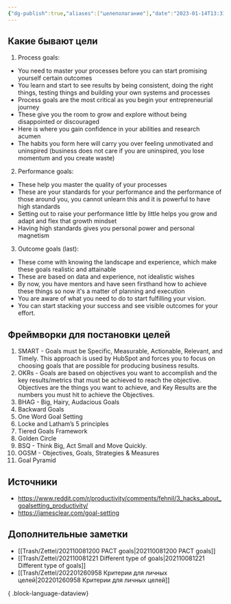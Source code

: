 ```yaml
---
{"dg-publish":true,"aliases":["целеполагание"],"date":"2023-01-14T13:31:40+04:00","modified_at":"2023-05-31T17:05:50+04:00","dg-path":"/постановка целей.md","permalink":"/postanovka-czelej/","dgPassFrontmatter":true}
---
```



## Какие бывают цели

1. Process goals:
- You need to master your processes before you can start promising yourself certain outcomes
- You learn and start to see results by being consistent, doing the right things, testing things and building your own systems and processes
- Process goals are the most critical as you begin your entrepreneurial journey
- These give you the room to grow and explore without being disappointed or discouraged
- Here is where you gain confidence in your abilities and research acumen
- The habits you form here will carry you over feeling unmotivated and uninspired (business does not care if you are uninspired, you lose momentum and you create waste)

2. Performance goals:
- These help you master the quality of your processes
- These are your standards for your performance and the performance of those around you, you cannot unlearn this and it is powerful to have high standards
- Setting out to raise your performance little by little helps you grow and adapt and flex that growth mindset
- Having high standards gives you personal power and personal magnetism

3. Outcome goals (last):
- These come with knowing the landscape and experience, which make these goals realistic and attainable
- These are based on data and experience, not idealistic wishes
- By now, you have mentors and have seen firsthand how to achieve these things so now it's a matter of planning and execution
- You are aware of what you need to do to start fulfilling your vision.
- You can start stacking your success and see visible outcomes for your effort.

## Фреймворки для постановки целей

1. SMART - Goals must be Specific, Measurable, Actionable, Relevant, and Timely. This approach is used by HubSpot and forces you to focus on choosing goals that are possible for producing business results.
2. OKRs - Goals are based on objectives you want to accomplish and the key results/metrics that must be achieved to reach the objective. Objectives are the things you want to achieve, and Key Results are the numbers you must hit to achieve the Objectives. 
3. BHAG - Big, Hairy, Audacious Goals
4. Backward Goals
5. One Word Goal Setting
6. Locke and Latham’s 5 principles
7. Tiered Goals Framework
8. Golden Circle
9. BSQ - Think Big, Act Small and Move Quickly.
10. OGSM - Objectives, Goals, Strategies & Measures
11. Goal Pyramid

## Источники

- https://www.reddit.com/r/productivity/comments/fehnil/3_hacks_about_goalsetting_productivity/ 
- https://jamesclear.com/goal-setting

## Дополнительные заметки

- [[Trash/Zettel/202110081200 PACT goals|202110081200 PACT goals]]
- [[Trash/Zettel/202110081221 Different type of goals|202110081221 Different type of goals]]
- [[Trash/Zettel/202201260958 Критерии для личных целей|202201260958 Критерии для личных целей]]

{ .block-language-dataview}
